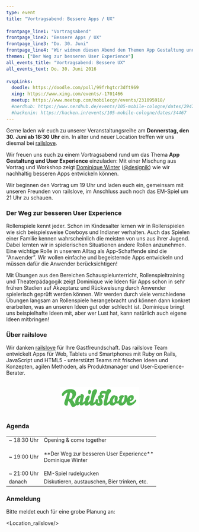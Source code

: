 ```yaml
---
type: event
title: "Vortragsabend: Bessere Apps / UX"

frontpage_line1: "Vortragsabend"
frontpage_line2: "Bessere Apps / UX"
frontpage_line3: "Do. 30. Juni"
frontpage_line4: "Wir widmen diesen Abend den Themen App Gestaltung und User Experience. Mit seinem Vortrag zeigt Dominique Winter wie wir nachhaltig bessere Apps entwickeln können.<br/>Wer mag kann im Anschluss noch gemeinsam mit uns das EM-Spiel bei <a href=\"https://www.railslove.com/\" target=\"_blank\"><strong>railslove</strong></a> rudelgucken."
themen: ["Der Weg zur besseren User Experience"]
all_events_title: "Vortragsabend: Bessere UX"
all_events_text: Do. 30. Juni 2016

rvspLinks:
  doodle: https://doodle.com/poll/99frhgtcr3dft969
  xing: https://www.xing.com/events/-1701466
  meetup: https://www.meetup.com/mobilecgn/events/231095918/
  #nerdhub: https://www.nerdhub.de/events/105-mobile-cologne/dates/29471
  #hackenin: https://hacken.in/events/105-mobile-cologne/dates/34467
---
```


Gerne laden wir euch zu unserer Veranstaltungsreihe am
**Donnerstag, den 30. Juni ab 18:30 Uhr** ein.
In alter und neuer Location treffen wir uns diesmal bei
<a href="https://www.railslove.com/">railslove</a>.

Wir freuen uns euch zu einem Vortragsabend rund um das Thema
**App Gestaltung und User Experience** einzuladen:
Mit einer Mischung aus Vortrag und Workshop zeigt
<a href="https://www.designik.de/" target="_blank">Dominique Winter</a>
(<a href="https://twitter.com/designik" target="_blank">@designik</a>)
wie wir nachhaltig besseren Apps entwickeln können.

Wir beginnen den Vortrag um 19 Uhr und laden euch ein,
gemeinsam mit unseren Freunden von railslove, im Anschluss auch noch
das EM-Spiel um 21 Uhr zu schauen.

### Der Weg zur besseren User Experience

Rollenspiele kennt jeder. Schon im Kindesalter lernen wir in
Rollenspielen wie sich beispielsweise Cowboys und Indianer verhalten.
Auch das Spielen einer Familie kennen wahrscheinlich die meisten von
uns aus ihrer Jugend.
Dabei lernten wir in spielerischen Situationen andere Rollen anzunehmen.
Eine wichtige Rolle in unserem Alltag als App-Schaffende sind die
“Anwender”.
Wir wollen einfache und begeisternde Apps entwickeln und
müssen dafür die Anwender berücksichtigen!

Mit Übungen aus den Bereichen Schauspielunterricht, Rollenspieltraining
und Theaterpädagogik zeigt Dominique wie Ideen für Apps schon in sehr
frühen Stadien auf Akzeptanz und Rückweisung durch Anwender spielerisch
geprüft werden können.
Wir werden durch viele verschiedene Übungen langsam an Rollenspiele
herangebracht und können dann konkret erarbeiten, was an unseren Ideen
gut oder schlecht ist. Dominique bringt uns beispielhafte Ideen mit,
aber wer Lust hat, kann natürlich auch eigene Ideen mitbringen!

### Über railslove

Wir danken <a href="https://www.railslove.com/">railslove</a> für Ihre Gastfreundschaft.
Das railslove Team entwickelt Apps für Web, Tablets und Smartphones mit
Ruby on Rails, JavaScript und HTML5 - unterstützt Teams mit frischen
Ideen und Konzepten, agilen Methoden, als Produktmanager und
User-Experience-Berater.

<p style="text-align: center; margin-top: 30px; margin-bottom: 30px;">
    <a href="https://www.railslove.com/"><img src="/static/images/railslove.png" alt="railslove" width="214" height="62" /></a>
</p>

### Agenda

<table>
  <tr>
    <td>~ 18:30 Uhr</td>
    <td>Opening &amp; come together</td>
  </tr>
  <tr>
    <td>~ 19:00 Uhr</td>
    <td>
      <p>
        **Der Weg zur besseren User Experience**<br/>
        Dominique Winter
      </p>
    </td>
  </tr>
  <tr>
    <td>~ 21:00 Uhr</td>
    <td>EM-Spiel rudelgucken</td>
  </tr>
  <tr>
    <td>danach</td>
    <td>Diskutieren, austauschen, Bier trinken, etc.</td>
  </tr>
</table>

### Anmeldung

Bitte meldet euch für eine grobe Planung an:&nbsp;
<RegisterLinks />

<Location_railslove/>
